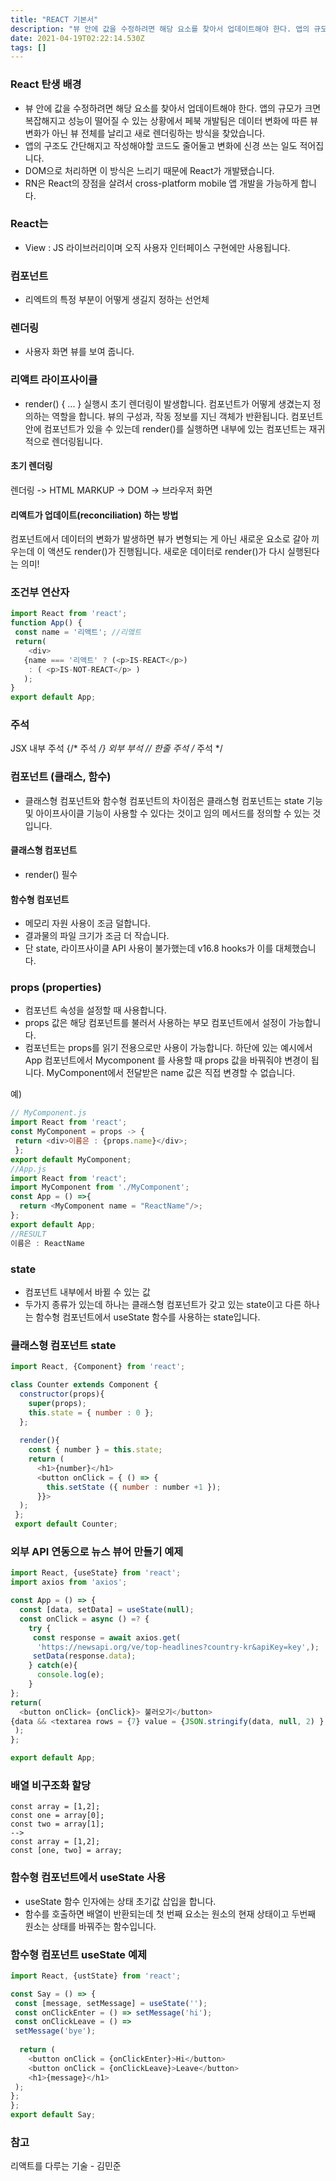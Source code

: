 ```yaml
---
title: "REACT 기본서"
description: "뷰 안에 값을 수정하려면 해당 요소를 찾아서 업데이트해야 한다. 앱의 규모가 크면 복잡해지고 성능이 떨어질 수 있는 상황에서 페북 개발팀은 데이터 변화에 따른 뷰 변화가 아닌 뷰 전체를 날리고 새로 렌더링하는 방식을 찾았다.앱의 구조도 간단해지고 작성해야할 코드도 줄어"
date: 2021-04-19T02:22:14.530Z
tags: []
---
```

### React 탄생 배경
- 뷰 안에 값을 수정하려면 해당 요소를 찾아서 업데이트해야 한다. 앱의 규모가 크면 복잡해지고 성능이 떨어질 수 있는 상황에서 페북 개발팀은 데이터 변화에 따른 뷰 변화가 아닌 뷰 전체를 날리고 새로 렌더링하는 방식을 찾았습니다.
- 앱의 구조도 간단해지고 작성해야할 코드도 줄어둘고 변화에 신경 쓰는 일도 적어집니다. 
- DOM으로 처리하면 이 방식은 느리기 때문에 React가 개발됐습니다. 
- RN은 React의 장점을 살려서 cross-platform mobile 앱 개발을 가능하게 합니다. 

### React는
- View : JS 라이브러리이며 오직 사용자 인터페이스 구현에만 사용됩니다.

### 컴포넌트
- 리엑트의 특정 부분이 어떻게 생길지 정하는 선언체

### 렌더링
- 사용자 화면 뷰를 보여 줍니다. 

### 리액트 라이프사이클
- render() { ... } 실행시 초기 렌더링이 발생합니다.
컴포넌트가 어떻게 생겼는지 정의하는 역할을 합니다. 
뷰의 구성과, 작동 정보를 지닌 객체가 반환됩니다. 
컴포넌트 안에 컴포넌트가 있을 수 있는데 render()를 실행하면 내부에 있는 컴포넌트는 재귀적으로 렌더링됩니다. 

#### 초기 렌더링
렌더링 -> HTML MARKUP -> DOM -> 브라우저 화면

#### 리액트가 업데이트(reconciliation) 하는 방법
컴포넌트에서 데이터의 변화가 발생하면 뷰가 변형되는 게 아닌 새로운 요소로 갈아 끼우는데 이 액션도  render()가 진행됩니다. 새로운 데이터로 render()가 다시 실행된다는 의미!

### 조건부 연산자

```js
import React from 'react';
function App() {
 const name = '리액트'; //리앸트 
 return(
    <div>
   {name === '리액트' ? (<p>IS-REACT</p>)
    : ( <p>IS-NOT-REACT</p> )
   );
}
export default App;
```

### 주석
JSX 내부 주석
{/*    주석     */}
외부 부석
// 한줄 주석
/* 주석 */

### 컴포넌트 (클래스, 함수)
- 클래스형 컴포넌트와 함수형 컴포넌트의 차이점은 클래스형 컴포넌트는 state 기능 및 아이프사이클 기능이 사용할 수 있다는 것이고 임의 메서드를 정의할 수 있는 것입니다. 

#### 클래스형 컴포넌트
- render() 필수

#### 함수형 컴포넌트
- 메모리 자원 사용이 조금 덜합니다.
- 결과물의 파일 크기가 조금 더 작습니다.
- 단 state, 라이프사이클 API 사용이 불가했는데 v16.8 hooks가 이를 대체했습니다. 

### props (properties)
- 컴포넌트 속성을 설정할 때 사용합니다. 
- props 값은 해당 컴포넌트를 불러서 사용하는 부모 컴포넌트에서 설정이 가능합니다. 
- 컴포넌트는 props를 읽기 전용으로만 사용이 가능합니다. 하단에 있는 예시에서 App 컴포넌트에서 Mycomponent 를 사용할 때 props 값을 바꿔줘야 변경이 됩니다. MyComponent에서 전달받은 name 값은 직접 변경할 수 없습니다.

예)
```js
// MyComponent.js
import React from 'react';
const MyComponent = props -> {
 return <div>이름은 : {props.name}</div>;
 };
export default MyComponent;
//App.js
import React from 'react';
import MyComponent from './MyComponent';
const App = () =>{
  return <MyComponent name = "ReactName"/>;
};
export default App;
//RESULT
이름은 : ReactName
```

### state
- 컴포넌트 내부에서 바뀔 수 있는 값
- 두가지 종류가 있는데 하나는 클래스형 컴포넌트가 갖고 있는 state이고 다른 하나는 함수형 컴포넌트에서 useState 함수를 사용하는 state입니다.

### 클래스형 컴포넌트 state
```js
import React, {Component} from 'react';

class Counter extends Component {
  constructor(props){
    super(props);
    this.state = { number : 0 };
  };
  
  render(){
    const { number } = this.state;
    return (
      <h1>{number}</h1>
      <button onClick = { () => {
        this.setState ({ number : number +1 });
      }}>
  );
 };  
 export default Counter;
```

### 외부 API 연동으로 뉴스 뷰어 만들기 예제
```js
import React, {useState} from 'react';
import axios from 'axios';

const App = () => {
  const [data, setData] = useState(null);
  const onClick = async () =? {
    try {
     const response = await axios.get(
      'https://newsapi.org/ve/top-headlines?country-kr&apiKey=key',);
     setData(response.data);
    } catch(e){
      console.log(e);
    }
};
return(
  <button onClick= {onClick}> 불러오기</button>
{data && <textarea rows = {7} value = {JSON.stringify(data, null, 2) } /> }
 );
};

export default App;
```

### 배열 비구조화 할당
```
const array = [1,2];
const one = array[0];
const two = array[1];
-->
const array = [1,2];
const [one, two] = array;

```

### 함수형 컴포넌트에서 useState 사용
- useState 함수 인자에는 상태 초기값 삽입을 합니다.
- 함수를 호출하면 배열이 반환되는데 첫 번째 요소는 원소의 현재 상태이고 두번째 원소는 상태를 바꿔주는 함수입니다. 

### 함수형 컴포넌트 useState 예제
```js
import React, {ustState} from 'react';

const Say = () => {
 const [message, setMessage] = useState('');
 const onClickEnter = () => setMessage('hi');
 const onClickLeave = () =>
 setMessage('bye');
 
  return (
    <button onClick = {onClickEnter}>Hi</button>
    <button onClick = {onClickLeave}>Leave</button>
    <h1>{message}</h1>
 );
};
};
export default Say;
```

### 참고
리액트를 다루는 기술 - 김민준
